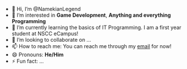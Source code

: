 - 👋 Hi, I’m @NamekianLegend
- 👀 I’m interested in **Game Development**, **Anything and everything Programming**
- 🌱 I’m currently learning the basics of IT Programming. I am a first year student at NSCC eCampus!
- 💞️ I’m looking to collaborate on ...
- 📫 How to reach me: You can reach me through my [email](mailto:josh_leslie96@hotmail.com) for now!
- 😄 Pronouns: **He/Him**
- ⚡ Fun fact: ...

<!---
NamekianLegend/NamekianLegend is a ✨ special ✨ repository because its `README.md` (this file) appears on your GitHub profile.
You can click the Preview link to take a look at your changes.
--->
